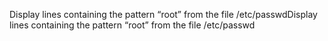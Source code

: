 Display lines containing the pattern “root” from the file /etc/passwdDisplay lines containing the pattern “root” from the file /etc/passwd
